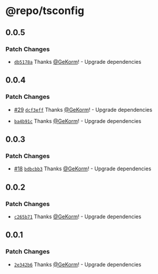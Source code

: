 # @repo/tsconfig

## 0.0.5

### Patch Changes

- [`db5178a`](https://github.com/GeKorm/better-auth-harmony/commit/db5178ac9c388202394c049dc75a3d3b5d786121)
  Thanks [@GeKorm](https://github.com/GeKorm)! - Upgrade dependencies

## 0.0.4

### Patch Changes

- [#29](https://github.com/GeKorm/better-auth-harmony/pull/29)
  [`dcf3eff`](https://github.com/GeKorm/better-auth-harmony/commit/dcf3eff74799a12257085a0735744443c60150e1)
  Thanks [@GeKorm](https://github.com/GeKorm)! - Upgrade dependencies

- [`ba4b91c`](https://github.com/GeKorm/better-auth-harmony/commit/ba4b91cd0cbf82013bb4ed2d11578ba8dc788d6f)
  Thanks [@GeKorm](https://github.com/GeKorm)! - Upgrade dependencies

## 0.0.3

### Patch Changes

- [#18](https://github.com/GeKorm/better-auth-harmony/pull/18)
  [`bdbcbb3`](https://github.com/GeKorm/better-auth-harmony/commit/bdbcbb3f3ba9f226e988fc6925ced6a04d346852)
  Thanks [@GeKorm](https://github.com/GeKorm)! - Upgrade dependencies

## 0.0.2

### Patch Changes

- [`c265b71`](https://github.com/GeKorm/better-auth-harmony/commit/c265b7100dd6577e697cb593fb58af73df1d1dbf)
  Thanks [@GeKorm](https://github.com/GeKorm)! - Upgrade dependencies

## 0.0.1

### Patch Changes

- [`2e342b6`](https://github.com/GeKorm/better-auth-harmony/commit/2e342b62020c1bf8b50dafbe29b7b8161d21d28b)
  Thanks [@GeKorm](https://github.com/GeKorm)! - Upgrade dependencies
